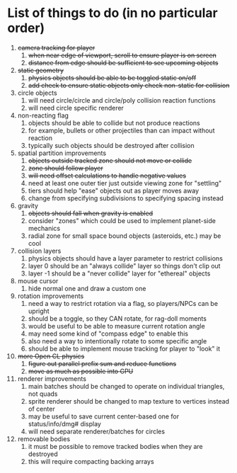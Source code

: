 # List of things to do (in no particular order)

1. ~~camera tracking for player~~
   1. ~~when near edge of viewport, scroll to ensure player is on screen~~ 
   2. ~~distance from edge should be sufficient to see upcoming objects~~
2. ~~static geometry~~
   1. ~~physics objects should be able to be toggled static on/off~~
   2. ~~add check to ensure static objects only check non-static for collision~~
3. circle objects
   1. will need circle/circle and circle/poly collision reaction functions
   2. will need circle specific renderer
4. non-reacting flag
   1. objects should be able to collide but not produce reactions
   2. for example, bullets or other projectiles than can impact without reaction
   3. typically such objects should be destroyed after collision
5. spatial partition improvements
   1. ~~objects outside tracked zone should not move or collide~~
   2. ~~zone should follow player~~
   3. ~~will need offset calculations to handle negative values~~
   4. need at least one outer tier just outside viewing zone for "settling"
   5. tiers should help "ease" objects out as player moves away
   6. change from specifying subdivisions to specifying spacing instead
6. gravity
   1. ~~objects should fall when gravity is enabled~~
   2. consider "zones" which could be used to implement planet-side mechanics
   3. radial zone for small space bound objects (asteroids, etc.) may be cool
7. collision layers
   1. physics objects should have a layer parameter to restrict collisions
   2. layer 0 should be an "always collide" layer so things don't clip out
   3. layer -1 should be a "never collide" layer for "ethereal" objects
8. mouse cursor
   1. hide normal one and draw a custom one
9. rotation improvements
   1. need a way to restrict rotation via a flag, so players/NPCs can be upright
   2. should be a toggle, so they CAN rotate, for rag-doll moments
   3. would be useful to be able to measure current rotation angle
   4. may need some kind of "compass edge" to enable this
   5. also need a way to intentionally rotate to some specific angle
   6. should be able to implement mouse tracking for player to "look" it
10. ~~more Open CL physics~~
    1. ~~figure out parallel prefix sum and reduce functions~~
    2. ~~move as much as possible into GPU~~
11. renderer improvements
    1. main batches should be changed to operate on individual triangles, not quads
    2. sprite renderer should be changed to map texture to vertices instead of center
    3. may be useful to save current center-based one for status/info/dmg# display
    4. will need separate renderer/batches for circles
12. removable bodies
    1. it must be possible to remove tracked bodies when they are destroyed
    2. this will require compacting backing arrays
